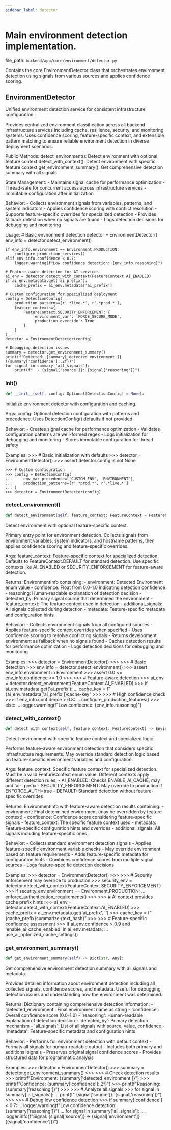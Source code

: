 ```yaml
---
sidebar_label: detector
---
```


# Main environment detection implementation.

  file_path: `backend/app/core/environment/detector.py`

Contains the core EnvironmentDetector class that orchestrates environment detection
using signals from various sources and applies confidence scoring.

## EnvironmentDetector

Unified environment detection service for consistent infrastructure configuration.

Provides centralized environment classification across all backend infrastructure
services including cache, resilience, security, and monitoring systems. Uses
confidence scoring, feature-specific context, and extensible pattern matching
to ensure reliable environment detection in diverse deployment scenarios.

Public Methods:
    detect_environment(): Detect environment with optional feature context
    detect_with_context(): Detect environment with specific feature context
    get_environment_summary(): Get comprehensive detection summary with all signals

State Management:
    - Maintains signal cache for performance optimization
    - Thread-safe for concurrent access across infrastructure services
    - Immutable configuration after initialization

Behavior:
    - Collects environment signals from variables, patterns, and system indicators
    - Applies confidence scoring with conflict resolution
    - Supports feature-specific overrides for specialized detection
    - Provides fallback detection when no signals are found
    - Logs detection decisions for debugging and monitoring

Usage:
    # Basic environment detection
    detector = EnvironmentDetector()
    env_info = detector.detect_environment()

    if env_info.environment == Environment.PRODUCTION:
        configure_production_services()
    elif env_info.confidence < 0.7:
        logger.warning(f"Low confidence detection: {env_info.reasoning}")

    # Feature-aware detection for AI services
    ai_env = detector.detect_with_context(FeatureContext.AI_ENABLED)
    if ai_env.metadata.get('ai_prefix'):
        cache_prefix = ai_env.metadata['ai_prefix']

    # Custom configuration for specialized deployment
    config = DetectionConfig(
        production_patterns=[r'.*live.*', r'.*prod.*'],
        feature_contexts={
            FeatureContext.SECURITY_ENFORCEMENT: {
                'environment_var': 'FORCE_SECURE_MODE',
                'production_override': True
            }
        }
    )
    detector = EnvironmentDetector(config)

    # Debugging detection issues
    summary = detector.get_environment_summary()
    print(f"Detected: {summary['detected_environment']} ({summary['confidence']:.2f})")
    for signal in summary['all_signals']:
        print(f"  - {signal['source']}: {signal['reasoning']}")

### __init__()

```python
def __init__(self, config: Optional[DetectionConfig] = None):
```

Initialize environment detector with configuration and caching.

Args:
    config: Optional detection configuration with patterns and precedence.
           Uses DetectionConfig() defaults if not provided.

Behavior:
    - Creates signal cache for performance optimization
    - Validates configuration patterns are well-formed regex
    - Logs initialization for debugging and monitoring
    - Stores immutable configuration for thread safety

Examples:
    >>> # Basic initialization with defaults
    >>> detector = EnvironmentDetector()
    >>> assert detector.config is not None

    >>> # Custom configuration
    >>> config = DetectionConfig(
    ...     env_var_precedence=['CUSTOM_ENV', 'ENVIRONMENT'],
    ...     production_patterns=[r'.*prod.*', r'.*live.*']
    ... )
    >>> detector = EnvironmentDetector(config)

### detect_environment()

```python
def detect_environment(self, feature_context: FeatureContext = FeatureContext.DEFAULT) -> EnvironmentInfo:
```

Detect environment with optional feature-specific context.

Primary entry point for environment detection. Collects signals from
environment variables, system indicators, and hostname patterns, then
applies confidence scoring and feature-specific overrides.

Args:
    feature_context: Feature-specific context for specialized detection.
                   Defaults to FeatureContext.DEFAULT for standard detection.
                   Use specific contexts like AI_ENABLED or SECURITY_ENFORCEMENT
                   for feature-aware detection.

Returns:
    EnvironmentInfo containing:
    - environment: Detected Environment enum value
    - confidence: Float from 0.0-1.0 indicating detection confidence
    - reasoning: Human-readable explanation of detection decision
    - detected_by: Primary signal source that determined the environment
    - feature_context: The feature context used in detection
    - additional_signals: All signals collected during detection
    - metadata: Feature-specific metadata and configuration hints

Behavior:
    - Collects environment signals from all configured sources
    - Applies feature-specific context overrides when specified
    - Uses confidence scoring to resolve conflicting signals
    - Returns development environment as fallback when no signals found
    - Caches detection results for performance optimization
    - Logs detection decisions for debugging and monitoring

Examples:
    >>> detector = EnvironmentDetector()
    >>>
    >>> # Basic detection
    >>> env_info = detector.detect_environment()
    >>> assert env_info.environment in Environment
    >>> assert 0.0 <= env_info.confidence <= 1.0
    >>>
    >>> # Feature-aware detection
    >>> ai_env = detector.detect_environment(FeatureContext.AI_ENABLED)
    >>> if ai_env.metadata.get('ai_prefix'):
    ...     cache_key = f"{ai_env.metadata['ai_prefix']}cache-key"
    >>>
    >>> # High confidence check
    >>> if env_info.confidence > 0.8:
    ...     configure_production_features()
    >>> else:
    ...     logger.warning(f"Low confidence: {env_info.reasoning}")

### detect_with_context()

```python
def detect_with_context(self, feature_context: FeatureContext) -> EnvironmentInfo:
```

Detect environment with specific feature context and specialized logic.

Performs feature-aware environment detection that considers specific
infrastructure requirements. May override standard detection logic
based on feature-specific environment variables and configuration.

Args:
    feature_context: Specific feature context for specialized detection.
                   Must be a valid FeatureContext enum value.
                   Different contexts apply different detection rules:
                   - AI_ENABLED: Checks ENABLE_AI_CACHE, may add 'ai-' prefix
                   - SECURITY_ENFORCEMENT: May override to production if ENFORCE_AUTH=true
                   - DEFAULT: Standard detection without feature-specific overrides

Returns:
    EnvironmentInfo with feature-aware detection results containing:
    - environment: Final determined environment (may be overridden by feature context)
    - confidence: Confidence score considering feature-specific signals
    - feature_context: The specific feature context used
    - metadata: Feature-specific configuration hints and overrides
    - additional_signals: All signals including feature-specific ones

Behavior:
    - Collects standard environment detection signals
    - Applies feature-specific environment variable checks
    - May override environment based on feature requirements
    - Adds feature-specific metadata for configuration hints
    - Combines confidence scores from multiple signal sources
    - Logs feature-specific detection decisions

Examples:
    >>> detector = EnvironmentDetector()
    >>>
    >>> # Security enforcement may override to production
    >>> security_env = detector.detect_with_context(FeatureContext.SECURITY_ENFORCEMENT)
    >>> if security_env.environment == Environment.PRODUCTION:
    ...     enforce_authentication_requirements()
    >>>
    >>> # AI context provides cache prefix hints
    >>> ai_env = detector.detect_with_context(FeatureContext.AI_ENABLED)
    >>> cache_prefix = ai_env.metadata.get('ai_prefix', '')
    >>> cache_key = f"{cache_prefix}summarize:{text_hash}"
    >>>
    >>> # Feature-specific confidence assessment
    >>> if ai_env.confidence > 0.9 and 'enable_ai_cache_enabled' in ai_env.metadata:
    ...     use_ai_optimized_cache_settings()

### get_environment_summary()

```python
def get_environment_summary(self) -> Dict[str, Any]:
```

Get comprehensive environment detection summary with all signals and metadata.

Provides detailed information about environment detection including
all collected signals, confidence scores, and metadata. Useful for
debugging detection issues and understanding how the environment was determined.

Returns:
    Dictionary containing comprehensive detection information:
    - 'detected_environment': Final environment name as string
    - 'confidence': Overall confidence score (0.0-1.0)
    - 'reasoning': Human-readable explanation of detection decision
    - 'detected_by': Primary detection mechanism
    - 'all_signals': List of all signals with source, value, confidence
    - 'metadata': Feature-specific metadata and configuration hints

Behavior:
    - Performs full environment detection with default context
    - Formats all signals for human-readable output
    - Includes both primary and additional signals
    - Preserves original signal confidence scores
    - Provides structured data for programmatic analysis

Examples:
    >>> detector = EnvironmentDetector()
    >>> summary = detector.get_environment_summary()
    >>>
    >>> # Check detection results
    >>> print(f"Environment: {summary['detected_environment']}")
    >>> print(f"Confidence: {summary['confidence']:.2f}")
    >>> print(f"Reasoning: {summary['reasoning']}")
    >>>
    >>> # Analyze all signals
    >>> for signal in summary['all_signals']:
    ...     print(f"  {signal['source']}: {signal['reasoning']}")
    >>>
    >>> # Debug low confidence detection
    >>> if summary['confidence'] < 0.7:
    ...     logger.warning(f"Low confidence detection: {summary['reasoning']}")
    ...     for signal in summary['all_signals']:
    ...         logger.info(f"Signal: {signal['source']} -> {signal['environment']} ({signal['confidence']})")
